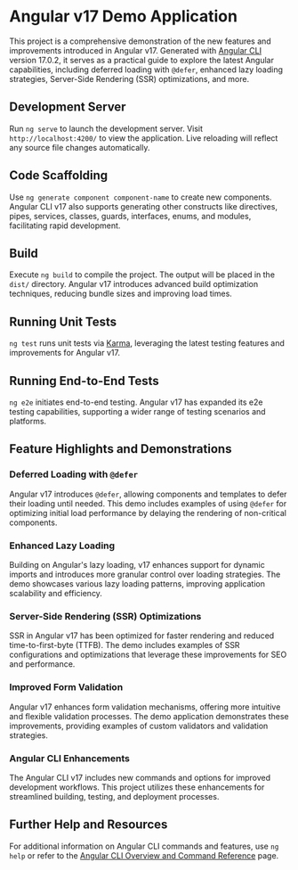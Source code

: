 # Angular v17 Demo Application

This project is a comprehensive demonstration of the new features and improvements introduced in Angular v17. Generated with [Angular CLI](https://github.com/angular/angular-cli) version 17.0.2, it serves as a practical guide to explore the latest Angular capabilities, including deferred loading with `@defer`, enhanced lazy loading strategies, Server-Side Rendering (SSR) optimizations, and more.

## Development Server

Run `ng serve` to launch the development server. Visit `http://localhost:4200/` to view the application. Live reloading will reflect any source file changes automatically.

## Code Scaffolding

Use `ng generate component component-name` to create new components. Angular CLI v17 also supports generating other constructs like directives, pipes, services, classes, guards, interfaces, enums, and modules, facilitating rapid development.

## Build

Execute `ng build` to compile the project. The output will be placed in the `dist/` directory. Angular v17 introduces advanced build optimization techniques, reducing bundle sizes and improving load times.

## Running Unit Tests

`ng test` runs unit tests via [Karma](https://karma-runner.github.io), leveraging the latest testing features and improvements for Angular v17.

## Running End-to-End Tests

`ng e2e` initiates end-to-end testing. Angular v17 has expanded its e2e testing capabilities, supporting a wider range of testing scenarios and platforms.

## Feature Highlights and Demonstrations

### Deferred Loading with `@defer`

Angular v17 introduces `@defer`, allowing components and templates to defer their loading until needed. This demo includes examples of using `@defer` for optimizing initial load performance by delaying the rendering of non-critical components.

### Enhanced Lazy Loading

Building on Angular's lazy loading, v17 enhances support for dynamic imports and introduces more granular control over loading strategies. The demo showcases various lazy loading patterns, improving application scalability and efficiency.

### Server-Side Rendering (SSR) Optimizations

SSR in Angular v17 has been optimized for faster rendering and reduced time-to-first-byte (TTFB). The demo includes examples of SSR configurations and optimizations that leverage these improvements for SEO and performance.

### Improved Form Validation

Angular v17 enhances form validation mechanisms, offering more intuitive and flexible validation processes. The demo application demonstrates these improvements, providing examples of custom validators and validation strategies.

### Angular CLI Enhancements

The Angular CLI v17 includes new commands and options for improved development workflows. This project utilizes these enhancements for streamlined building, testing, and deployment processes.

## Further Help and Resources

For additional information on Angular CLI commands and features, use `ng help` or refer to the [Angular CLI Overview and Command Reference](https://angular.io/cli) page.
